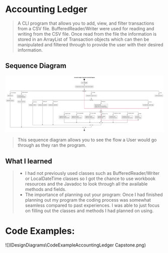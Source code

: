 # Accounting Ledger

>A CLI program that allows you to add, view, and filter transactions from a CSV file. 
>BufferedReader/Writer were used for reading and writing from the CSV file. Once read from the 
> file the information is stored in an ArrayList of Transaction objects which can then be manipulated and filtered 
> through to provide the user with their desired information.

## Sequence Diagram

![](DesignDiagrams\ActivityDiagram-Account_Ledger_Capstone_Activity_Diagram.png)
>This sequence diagram allows you to see the flow a User would go through as they ran the program. 


## What I learned 
> - I had not previously used classes such as BufferedReader/Writer or LocalDateTime classes  so 
> I got the chance to use workbook resources and the Javadoc to look  through all the available methods and fields. 
> - The importance of planning out your program: Once I had finished planning out my program the coding process was 
> somewhat seamless compared to past experiences. I was able to just focus on filling out the classes and methods I had 
> planned on using. 

# Code Examples:

![](DesignDiagrams\CodeExampleAccountingLedger Capstone.png)
